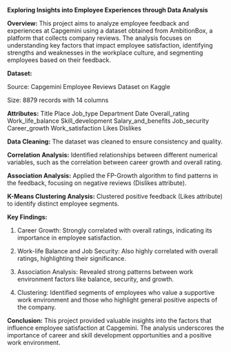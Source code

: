 **Exploring Insights into Employee Experiences through Data Analysis**

**Overview:**
This project aims to analyze employee feedback and experiences at        Capgemini using a dataset obtained from AmbitionBox, a platform that     collects company reviews. The analysis focuses on understanding key      factors that impact employee satisfaction, identifying strengths and     weaknesses in the workplace culture, and segmenting employees based      on their feedback.

**Dataset:**

Source: Capgemini Employee Reviews Dataset on Kaggle

Size: 8879 records with 14 columns

**Attributes:**
Title
Place
Job_type
Department
Date
Overall_rating
Work_life_balance
Skill_development
Salary_and_benefits
Job_security
Career_growth
Work_satisfaction
Likes
Dislikes

**Data Cleaning:**
The dataset was cleaned to ensure consistency and quality. 

**Correlation Analysis:**
Identified relationships between different numerical variables, such as the correlation between career growth and overall rating.

**Association Analysis:**
Applied the FP-Growth algorithm to find patterns in the feedback, focusing on negative reviews (Dislikes attribute).

**K-Means Clustering Analysis:**
Clustered positive feedback (Likes attribute) to identify distinct employee segments.

**Key Findings:**

 1. Career Growth: Strongly correlated with overall ratings, indicating
    its importance in employee satisfaction. 
    
 2. Work-life Balance and Job Security: Also highly correlated with overall ratings,           highlighting their significance. 
 3. Association Analysis: Revealed strong patterns
    between work environment factors like balance, security, and growth.
 4. Clustering: Identified segments of employees who value a supportive
        work environment and those who highlight general positive aspects of
        the company.

**Conclusion:**
This project provided valuable insights into the factors that influence employee satisfaction at Capgemini. The analysis underscores the importance of career and skill development opportunities and a positive work environment.
